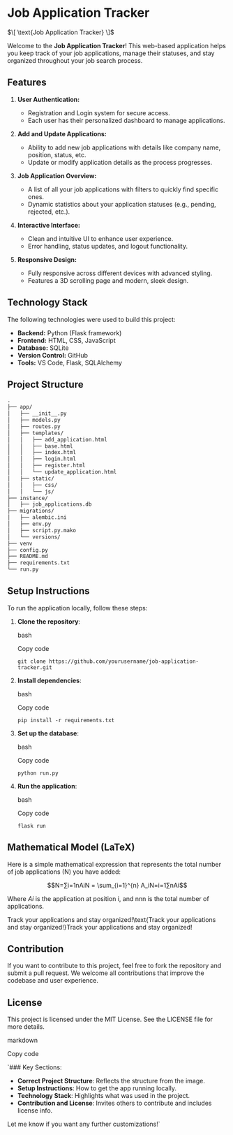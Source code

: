 # Job Application Tracker

$\[
\text{Job Application Tracker}
\]$

Welcome to the **Job Application Tracker**! This web-based application helps you keep track of your job applications, manage their statuses, and stay organized throughout your job search process.

## Features

1. **User Authentication:**
   - Registration and Login system for secure access.
   - Each user has their personalized dashboard to manage applications.
   
2. **Add and Update Applications:**
   - Ability to add new job applications with details like company name, position, status, etc.
   - Update or modify application details as the process progresses.

3. **Job Application Overview:**
   - A list of all your job applications with filters to quickly find specific ones.
   - Dynamic statistics about your application statuses (e.g., pending, rejected, etc.).

4. **Interactive Interface:**
   - Clean and intuitive UI to enhance user experience.
   - Error handling, status updates, and logout functionality.

5. **Responsive Design:**
   - Fully responsive across different devices with advanced styling.
   - Features a 3D scrolling page and modern, sleek design.

## Technology Stack

The following technologies were used to build this project:

- **Backend:** Python (Flask framework)
- **Frontend:** HTML, CSS, JavaScript
- **Database:** SQLite
- **Version Control:** GitHub
- **Tools:** VS Code, Flask, SQLAlchemy

## Project Structure

```latex
.
├── app/
│   ├── __init__.py
│   ├── models.py
│   ├── routes.py
│   ├── templates/
│   │   ├── add_application.html
│   │   ├── base.html
│   │   ├── index.html
│   │   ├── login.html
│   │   ├── register.html
│   │   └── update_application.html
│   ├── static/
│   │   ├── css/
│   │   └── js/
├── instance/
│   ├── job_applications.db
├── migrations/
│   ├── alembic.ini
│   ├── env.py
│   ├── script.py.mako
│   └── versions/
├── venv
├── config.py
├── README.md
├── requirements.txt
└── run.py
```
Setup Instructions
------------------

To run the application locally, follow these steps:

1.  **Clone the repository**:

    bash

    Copy code

    `git clone https://github.com/yourusername/job-application-tracker.git`

2.  **Install dependencies**:

    bash

    Copy code

    `pip install -r requirements.txt`

3.  **Set up the database**:

    bash

    Copy code

    `python run.py`

4.  **Run the application**:

    bash

    Copy code

    `flask run`

Mathematical Model (LaTeX)
--------------------------

Here is a simple mathematical expression that represents the total number of job applications (N) you have added:

$$N=∑i=1nAiN = \sum_{i=1}^{n} A_iN=i=1∑n​Ai​$$

Where $Ai$ is the application at position i, and nnn is the total number of applications.

Track your applications and stay organized!\text{Track your applications and stay organized!}Track your applications and stay organized!

Contribution
------------

If you want to contribute to this project, feel free to fork the repository and submit a pull request. We welcome all contributions that improve the codebase and user experience.

License
-------

This project is licensed under the MIT License. See the LICENSE file for more details.

markdown

Copy code

 `### Key Sections:
- **Correct Project Structure**: Reflects the structure from the image.
- **Setup Instructions**: How to get the app running locally.
- **Technology Stack**: Highlights what was used in the project.
- **Contribution and License**: Invites others to contribute and includes license info.

Let me know if you want any further customizations!`
